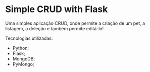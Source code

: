 # Simple CRUD with Flask

Uma simples aplicação CRUD, onde permite a criação de um pet, a listagem, a deleção e também permite editá-lo!

Tecnologias utilizadas:
 - Python; 
 - Flask;
 - MongoDB;
 - PyMongo;

